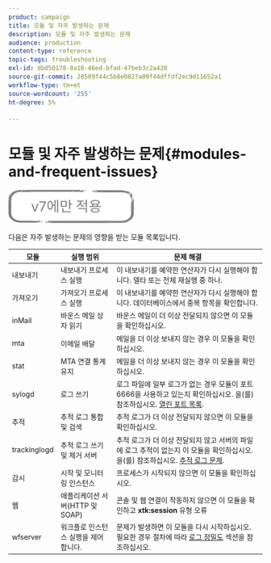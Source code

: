 ```yaml
---
product: campaign
title: 모듈 및 자주 발생하는 문제
description: 모듈 및 자주 발생하는 문제
audience: production
content-type: reference
topic-tags: troubleshooting
exl-id: dbd50178-0a16-46ed-bfad-47beb3c2a420
source-git-commit: 20509f44c5b8e0827a09f44dffdf2ec9d11652a1
workflow-type: tm+mt
source-wordcount: '255'
ht-degree: 5%

---
```


# 모듈 및 자주 발생하는 문제{#modules-and-frequent-issues}

![](../../assets/v7-only.svg)

다음은 자주 발생하는 문제의 영향을 받는 모듈 목록입니다.

<table> 
 <thead> 
  <tr> 
   <th> 모듈 </th> 
   <th> 실행 범위 </th> 
   <th> 문제 해결 </th> 
  </tr> 
 </thead> 
 <tbody> 
  <tr> 
   <td> 내보내기 </td> 
   <td> 내보내기 프로세스 실행<br /> </td> 
   <td> 이 내보내기를 예약한 연산자가 다시 실행해야 합니다. 델타 또는 전체 재실행 중 하나.<br /> </td> 
  </tr> 
  <tr> 
   <td> 가져오기 </td> 
   <td> 가져오기 프로세스 실행<br /> </td> 
   <td> 이 내보내기를 예약한 연산자가 다시 실행해야 합니다. 데이터베이스에서 중복 항목을 확인합니다.<br /> </td> 
  </tr> 
  <tr> 
   <td> inMail </td> 
   <td> 바운스 메일 상자 읽기<br /> </td> 
   <td> 바운스 메일이 더 이상 전달되지 않으면 이 모듈을 확인하십시오.<br /> </td> 
  </tr> 
  <tr> 
   <td> mta </td> 
   <td> 이메일 배달<br /> </td> 
   <td> 메일을 더 이상 보내지 않는 경우 이 모듈을 확인하십시오.<br /> </td> 
  </tr> 
  <tr> 
   <td> stat </td> 
   <td> MTA 연결 통계 유지<br /> </td> 
   <td> 메일을 더 이상 보내지 않는 경우 이 모듈을 확인하십시오.<br /> </td> 
  </tr> 
  <tr> 
   <td> sylogd </td> 
   <td> 로그 쓰기<br /> </td> 
   <td> 로그 파일에 일부 로그가 없는 경우 모듈이 포트 6666을 사용하고 있는지 확인하십시오. 을(를) 참조하십시오. <a href="../../production/using/general-architecture.md#list-of-open-ports" target="_blank">열린 포트 목록</a>.<br /> </td> 
  </tr> 
  <tr> 
   <td> 추적 </td> 
   <td> 추적 로그 통합 및 검색<br /> </td> 
   <td> 추적 로그가 더 이상 전달되지 않으면 이 모듈을 확인하십시오.<br /> </td> 
  </tr> 
  <tr> 
   <td> trackinglogd </td> 
   <td> 추적 로그 쓰기 및 제거 서버<br /> </td> 
   <td> 추적 로그가 더 이상 전달되지 않고 서버의 파일에 로그 추적이 없는지 이 모듈을 확인하십시오. 을(를) 참조하십시오. <a href="../../production/using/tracking-logs-issues.md" target="_blank">추적 로그 문제</a>.<br /> </td> 
  </tr> 
  <tr> 
   <td> 감시 </td> 
   <td> 시작 및 모니터링 인스턴스<br /> </td> 
   <td> 프로세스가 시작되지 않으면 이 모듈을 확인하십시오.<br /> </td> 
  </tr> 
  <tr> 
   <td> 웹 </td> 
   <td> 애플리케이션 서버(HTTP 및 SOAP)<br /> </td> 
   <td> 콘솔 및 웹 연결이 작동하지 않으면 이 모듈을 확인하고 <strong>xtk:session</strong> 유형 오류<br /> </td> 
  </tr> 
  <tr> 
   <td> wfserver </td> 
   <td> 워크플로 인스턴스 실행을 제어합니다.<br /> </td> 
   <td> 문제가 발생하면 이 모듈을 다시 시작하십시오. 필요한 경우 절차에 따라 <a href="../../production/using/log-precision.md" target="_blank">로그 정밀도</a> 섹션을 참조하십시오.<br /> </td> 
  </tr> 
 </tbody> 
</table>
